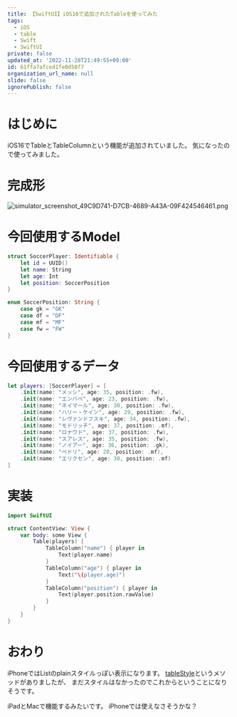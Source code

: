 ```yaml
---
title: 【SwiftUI】iOS16で追加されたTableを使ってみた
tags:
  - iOS
  - table
  - Swift
  - SwiftUI
private: false
updated_at: '2022-11-28T21:49:55+09:00'
id: 61ffa7afced1fe0d58f7
organization_url_name: null
slide: false
ignorePublish: false
---
```

# はじめに
iOS16でTableとTableColumnという機能が追加されていました。
気になったので使ってみました。

# 完成形
![simulator_screenshot_49C9D741-D7CB-4689-A43A-09F424546461.png](https://qiita-image-store.s3.ap-northeast-1.amazonaws.com/0/1745371/a8f4a4be-793e-ebfb-b724-5f3d3259a7d8.png)

# 今回使用するModel
```swift
struct SoccerPlayer: Identifiable {
    let id = UUID()
    let name: String
    let age: Int
    let position: SoccerPosition
}

enum SoccerPosition: String {
    case gk = "GK"
    case df = "DF"
    case mf = "MF"
    case fw = "FW"
}
```

# 今回使用するデータ
```swift
let players: [SoccerPlayer] = [
    .init(name: "メッシ", age: 35, position: .fw),
    .init(name: "エンバペ", age: 23, position: .fw),
    .init(name: "ネイマール", age: 30, position: .fw),
    .init(name: "ハリー・ケイン", age: 29, position: .fw),
    .init(name: "レヴァンドフスキ", age: 34, position: .fw),
    .init(name: "モドリッチ", age: 37, position: .mf),
    .init(name: "ロナウド", age: 37, position: .fw),
    .init(name: "スアレス", age: 35, position: .fw),
    .init(name: "ノイアー", age: 36, position: .gk),
    .init(name: "ペドリ", age: 20, position: .mf),
    .init(name: "エリクセン", age: 30, position: .mf)
]
```

# 実装
```swift
import SwiftUI

struct ContentView: View {
    var body: some View {
        Table(players) {
            TableColumn("name") { player in
                Text(player.name)
            }
            TableColumn("age") { player in
                Text("\(player.age)")
            }
            TableColumn("position") { player in
                Text(player.position.rawValue)
            }
        }
    }
}
```

# おわり
iPhoneではListのplainスタイルっぽい表示になります。
[tableStyle](https://developer.apple.com/documentation/swiftui/view/tablestyle(_:))というメソッドがありましたが、
まだスタイルはなかったのでこれからということになりそうです。

iPadとMacで機能するみたいです。
iPhoneでは使えなさそうかな？
